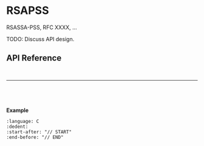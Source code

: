 # RSAPSS

RSASSA-PSS, RFC XXXX, ...

TODO: Discuss API design.

## API Reference

```{doxygenfunction} Hacl_RSAPSS_rsapss_sign
```

```{doxygenfunction} Hacl_RSAPSS_rsapss_verify
```

--------------------------------------------------------------------------------

```{doxygenfunction} Hacl_RSAPSS_new_rsapss_load_skey
```

```{doxygenfunction} Hacl_RSAPSS_new_rsapss_load_pkey
```

```{doxygenfunction} Hacl_RSAPSS_rsapss_skey_sign
```

```{doxygenfunction} Hacl_RSAPSS_rsapss_pkey_verify
```

**Example**

```{literalinclude} ../../../../tests/rsapss.cc
:language: C
:dedent:
:start-after: "// START"
:end-before: "// END"
```

